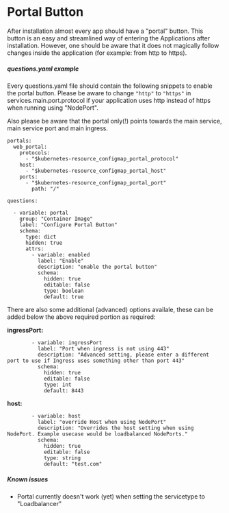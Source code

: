 # Portal Button

After installation almost every app should have a "portal" button. This button is an easy and streamlined way of entering the Applications after installation. However, one should be aware that it does not magically follow changes inside the application (for example: from http to https).

##### questions.yaml example

Every questions.yaml file should contain the following snippets to enable the portal button. Please be aware to change `"http"` to `"https"` in services.main.port.protocol if your application uses http instead of https when running using "NodePort".

Also please be aware that the portal only(!) points towards the main service, main service port and main ingress.

```
portals:
  web_portal:
    protocols:
      - "$kubernetes-resource_configmap_portal_protocol"
    host:
      - "$kubernetes-resource_configmap_portal_host"
    ports:
      - "$kubernetes-resource_configmap_portal_port"
        path: "/"

questions:

  - variable: portal
    group: "Container Image"
    label: "Configure Portal Button"
    schema:
      type: dict
      hidden: true
      attrs:
        - variable: enabled
          label: "Enable"
          description: "enable the portal button"
          schema:
            hidden: true
            editable: false
            type: boolean
            default: true

```

There are also some additional (advanced) options availale, these can be added below the above required portion as required:

**ingressPort:**
```
        - variable: ingressPort
          label: "Port when ingress is not using 443"
          description: "Advanced setting, please enter a different port to use if Ingress uses something other than port 443"
          schema:
            hidden: true
            editable: false
            type: int
            default: 8443
```

**host:**
```
        - variable: host
          label: "override Host when using NodePort"
          description: "Overrides the host setting when using NodePort. Example usecase would be loadbalanced NodePorts."
          schema:
            hidden: true
            editable: false
            type: string
            default: "test.com"
```


##### Known issues

- Portal currently doesn't work (yet) when setting the servicetype to "Loadbalancer"
